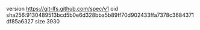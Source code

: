 version https://git-lfs.github.com/spec/v1
oid sha256:9130489513bcd5b0e6d328bba5b89ff70d902433ffa7378c3684371df85a6327
size 3930
